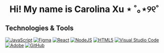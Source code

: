 <h1 align="center"> Hi! My name is Carolina Xu ⋆ ˚｡⋆୨୧˚</h1>
<p align="center">
  <a href="https://carolinalxu.com/">
  </a>
  </p>

<h2> Technologies & Tools</h2>
<p>
            <a href="https://github.com/search?q=user%3Acarolinalxu+language%3Ajavascript"><img alt="JavaScript" src="https://img.shields.io/badge/JavaScript-F7DF1E.svg?logo=javascript&logoColor=black"></a>
            <a href="https://github.com/search?q=user%3Acarolinalxu+language%3Ajavascript"><img alt="Figma" src="https://img.shields.io/badge/figma-%23F24E1E.svg?style=for-the-badge&logo=figma&logoColor=white"></a>
            <a href="https://github.com/search?q=user%3Acarolinalxu+language%3Ajavascript"><img alt="React" src="https://img.shields.io/badge/react-%2320232a.svg?style=for-the-badge&logo=react&logoColor=%2361DAFB"></a>
            <a href="https://github.com/search?q=user%3Acarolinalxu+language%3Ajavascript"><img alt="NodeJS" src="https://img.shields.io/badge/node.js-6DA55F?style=for-the-badge&logo=node.js&logoColor=white"></a>
            <a href="https://github.com/search?q=user%3Acarolinalxu+language%3Ajavascript"><img alt="HTML5" src="https://img.shields.io/badge/html5-%23E34F26.svg?style=for-the-badge&logo=html5&logoColor=white"></a>
            <a href="https://github.com/search?q=user%3Acarolinalxu+language%3Ajavascript"><img alt="Visual Studio Code" src="https://img.shields.io/badge/Visual%20Studio%20Code-0078d7.svg?style=for-the-badge&logo=visual-studio-code&logoColor=white"></a>
            <a href="https://github.com/search?q=user%3Acarolinalxu+language%3Ajavascript"><img alt="Adobe" src="https://img.shields.io/badge/adobe-%23FF0000.svg?style=for-the-badge&logo=adobe&logoColor=white"></a>
            <a href="https://github.com/search?q=user%3Acarolinalxu+language%3Ajavascript"><img alt="GitHub" src="https://img.shields.io/badge/github-%23121011.svg?style=for-the-badge&logo=github&logoColor=white"></a>

</p>
